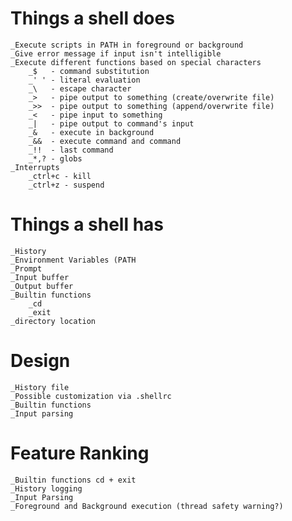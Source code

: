 # Things a shell does

    _Execute scripts in PATH in foreground or background
    _Give error message if input isn't intelligible
    _Execute different functions based on special characters
        _$   - command substitution
        _' ' - literal evaluation
        _\   - escape character
        _>   - pipe output to something (create/overwrite file)
        _>>  - pipe output to something (append/overwrite file)
        _<   - pipe input to something
        _|   - pipe output to command's input
        _&   - execute in background
        _&&  - execute command and command
        _!!  - last command
        _*,? - globs
    _Interrupts
        _ctrl+c - kill
        _ctrl+z - suspend

# Things a shell has

    _History
    _Environment Variables (PATH
    _Prompt
    _Input buffer
    _Output buffer
    _Builtin functions
        _cd
        _exit
    _directory location

# Design

    _History file
    _Possible customization via .shellrc
    _Builtin functions
    _Input parsing

# Feature Ranking

    _Builtin functions cd + exit
    _History logging
    _Input Parsing
    _Foreground and Background execution (thread safety warning?)

